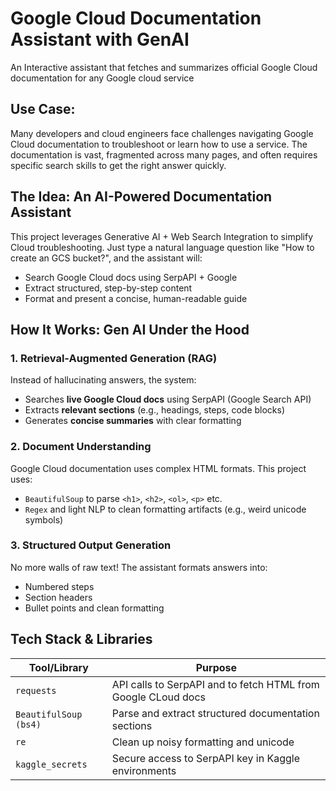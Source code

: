 # Google Cloud Documentation Assistant with GenAI
An Interactive assistant that fetches and summarizes official Google Cloud documentation for any Google cloud service

## Use Case:
Many developers and cloud engineers face challenges navigating Google Cloud documentation to troubleshoot or learn how to use a service. The documentation is vast, fragmented across many pages, and often requires specific search skills to get the right answer quickly.

## The Idea: **An AI-Powered Documentation Assistant**
This project leverages Generative AI + Web Search Integration to simplify Cloud troubleshooting. Just type a natural language question like "How to create an GCS bucket?", and the assistant will:
  - Search Google Cloud docs using SerpAPI + Google
  - Extract structured, step-by-step content
  - Format and present a concise, human-readable guide


## How It Works: **Gen AI Under the Hood**

### 1. Retrieval-Augmented Generation (RAG)
Instead of hallucinating answers, the system:
- Searches **live Google Cloud docs** using SerpAPI (Google Search API)
- Extracts **relevant sections** (e.g., headings, steps, code blocks)
- Generates **concise summaries** with clear formatting

### 2. Document Understanding
Google Cloud documentation uses complex HTML formats. This project uses:
- `BeautifulSoup` to parse `<h1>`, `<h2>`, `<ol>`, `<p>` etc.
- `Regex` and light NLP to clean formatting artifacts (e.g., weird unicode symbols)

### 3. Structured Output Generation
No more walls of raw text! The assistant formats answers into:
- Numbered steps
- Section headers
- Bullet points and clean formatting

## Tech Stack & Libraries

| Tool/Library            | Purpose                                                                 |
|-------------------------|-------------------------------------------------------------------------|
| `requests`              | API calls to SerpAPI and to fetch HTML from Google CLoud docs           |
| `BeautifulSoup (bs4)`   | Parse and extract structured documentation sections                     |
| `re`                    | Clean up noisy formatting and unicode                                   |
| `kaggle_secrets`        | Secure access to SerpAPI key in Kaggle environments                     |

